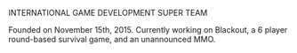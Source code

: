 INTERNATIONAL GAME DEVELOPMENT SUPER TEAM

Founded on November 15th, 2015. Currently working on Blackout, a 6 player round-based survival game, and an unannounced MMO.
